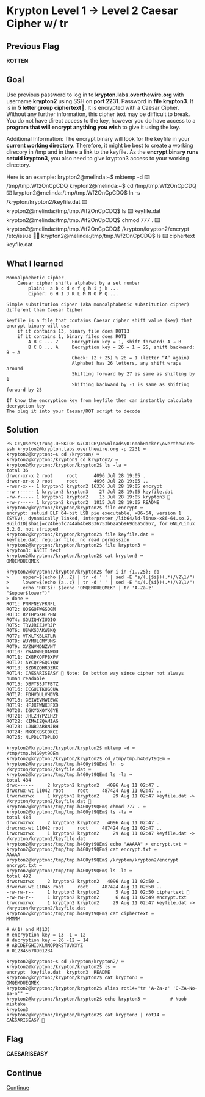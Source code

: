 # Krypton Level 1 → Level 2 Caesar Cipher w/ tr

## Previous Flag
<b>ROTTEN</b>

## Goal
Use previous password to log in to <b>krypton.labs.overthewire.org</b> with username <b>krypton2</b> using SSH on <b>port 2231</b>. Password in <b>file krypton3</b>. It is in <b>5 letter group ciphertext</b>👀. It is encrypted with a Caesar Cipher. Without any further information, this cipher text may be difficult to break. You do not have direct access to the key, however you do have access to a <b>program that will encrypt anything you wish</b> to give it using the key.

Additional Information:
The encrypt binary will look for the keyfile in your <b>current working directory</b>. Therefore, it might be best to create a working direcory in /tmp and in there a link to the keyfile. As the <b>encrypt binary runs setuid krypton3</b>, you also need to give krypton3 access to your working directory.

Here is an example:
krypton2@melinda:~$ mktemp -d ⌨️
/tmp/tmp.Wf2OnCpCDQ
krypton2@melinda:~$ cd /tmp/tmp.Wf2OnCpCDQ ⌨️
krypton2@melinda:/tmp/tmp.Wf2OnCpCDQ$ ln -s /krypton/krypton2/keyfile.dat ⌨️
krypton2@melinda:/tmp/tmp.Wf2OnCpCDQ$ ls ⌨️
keyfile.dat
krypton2@melinda:/tmp/tmp.Wf2OnCpCDQ$ chmod 777 . ⌨️
krypton2@melinda:/tmp/tmp.Wf2OnCpCDQ$ /krypton/krypton2/encrypt /etc/issue 🐱‍💻
krypton2@melinda:/tmp/tmp.Wf2OnCpCDQ$ ls ⌨️
ciphertext  keyfile.dat

## What I learned
```
Monoalphebetic Cipher
    Caesar cipher shifts alphabet by a set number
        plain:  a b c d e f g h i j k ...
        cipher: G H I J K L M N O P Q ...

Simple substitution cipher (aka monoalphabetic substitution cipher) different than Caesar Cipher

keyfile is a file that contains Caesar cipher shift value (key) that encrypt binary will use
    if it contains 13, binary file does ROT13
    if it contains 1, binary files does ROT1
        A B C ... Z     Encryption key = 1, shift forward: A → B
        B C D ... A     Decryption key = 26 − 1 = 25, shift backward: B → A 
                        Check: (2 + 25) % 26 = 1 (letter “A” again)
                        Alphabet has 26 letters, any shift wraps around
                        Shifting forward by 27 is same as shifting by 1
                        Shifting backward by -1 is same as shifting forward by 25

If know the encryption key from keyfile then can instantly calculate decryption key
The plug it into your Caesar/ROT script to decode
```

## Solution
```
PS C:\Users\trung.DESKTOP-G7C81CH\Downloads\01noobHacker\overthewire> ssh krypton2@krypton.labs.overthewire.org -p 2231 ⌨️
krypton2@krypton:~$ cd /krypton/ ⌨️
krypton2@krypton:/krypton$ cd krypton2/ ⌨️
krypton2@krypton:/krypton/krypton2$ ls -la ⌨️
total 36
drwxr-xr-x 2 root     root      4096 Jul 28 19:05 .
drwxr-xr-x 9 root     root      4096 Jul 28 19:05 ..
-rwsr-x--- 1 krypton3 krypton2 16336 Jul 28 19:05 encrypt    
-rw-r----- 1 krypton3 krypton3    27 Jul 28 19:05 keyfile.dat
-rw-r----- 1 krypton2 krypton2    13 Jul 28 19:05 krypton3 👀   
-rw-r----- 1 krypton2 krypton2  1815 Jul 28 19:05 README
krypton2@krypton:/krypton/krypton2$ file encrypt ⌨️
encrypt: setuid ELF 64-bit LSB pie executable, x86-64, version 1 (SYSV), dynamically linked, interpreter /lib64/ld-linux-x86-64.so.2, BuildID[sha1]=c24be5fc744ab4be8336753b62a5b969d6a5da67, for GNU/Linux 3.2.0, not stripped
krypton2@krypton:/krypton/krypton2$ file keyfile.dat ⌨️
keyfile.dat: regular file, no read permission
krypton2@krypton:/krypton/krypton2$ file krypton3 ⌨️
krypton3: ASCII text
krypton2@krypton:/krypton/krypton2$ cat krypton3 ⌨️
OMQEMDUEQMEK

krypton2@krypton:/krypton/krypton2$ for i in {1..25}; do
>     upper=$(echo {A..Z} | tr -d ' ' | sed -E "s/(.{$i})(.*)/\2\1/")
>     lower=$(echo {a..z} | tr -d ' ' | sed -E "s/(.{$i})(.*)/\2\1/")
>     echo "ROT$i: $(echo 'OMQEMDUEQMEK' | tr 'A-Za-z' "$upper$lower")"
> done ⌨️
ROT1: PNRFNEVFRNFL
ROT2: QOSGOFWGSOGM
ROT3: RPTHPGXHTPHN
ROT4: SQUIQHYIUQIO
ROT5: TRVJRIZJVRJP
ROT6: USWKSJAKWSKQ
ROT7: VTXLTKBLXTLR
ROT8: WUYMULCMYUMS
ROT9: XVZNVMDNZVNT
ROT10: YWAOWNEOAWOU
ROT11: ZXBPXOFPBXPV
ROT12: AYCQYPGQCYQW
ROT13: BZDRZQHRDZRX
ROT14: CAESARISEASY 🔐 Note: Do bottom way since cipher not always human readable
ROT15: DBFTBSJTFBTZ
ROT16: ECGUCTKUGCUA
ROT17: FDHVDULVHDVB
ROT18: GEIWEVMWIEWC
ROT19: HFJXFWNXJFXD
ROT20: IGKYGXOYKGYE
ROT21: JHLZHYPZLHZF
ROT22: KIMAIZQAMIAG
ROT23: LJNBJARBNJBH
ROT24: MKOCKBSCOKCI
ROT25: NLPDLCTDPLDJ

krypton2@krypton:/krypton/krypton2$ mktemp -d ⌨️
/tmp/tmp.h4G0yt9QEm
krypton2@krypton:/krypton/krypton2$ cd /tmp/tmp.h4G0yt9QEm ⌨️
krypton2@krypton:/tmp/tmp.h4G0yt9QEm$ ln -s /krypton/krypton2/keyfile.dat ⌨️
krypton2@krypton:/tmp/tmp.h4G0yt9QEm$ ls -la ⌨️
total 484
drwx------     2 krypton2 krypton2   4096 Aug 11 02:47 .
drwxrwx-wt 11042 root     root     487424 Aug 11 02:47 ..
lrwxrwxrwx     1 krypton2 krypton2     29 Aug 11 02:47 keyfile.dat -> /krypton/krypton2/keyfile.dat 👀
krypton2@krypton:/tmp/tmp.h4G0yt9QEm$ chmod 777 . ⌨️
krypton2@krypton:/tmp/tmp.h4G0yt9QEm$ ls -la ⌨️
total 484
drwxrwxrwx     2 krypton2 krypton2   4096 Aug 11 02:47 .
drwxrwx-wt 11042 root     root     487424 Aug 11 02:47 ..
lrwxrwxrwx     1 krypton2 krypton2     29 Aug 11 02:47 keyfile.dat -> /krypton/krypton2/keyfile.dat
krypton2@krypton:/tmp/tmp.h4G0yt9QEm$ echo "AAAAA" > encrypt.txt ⌨️
krypton2@krypton:/tmp/tmp.h4G0yt9QEm$ cat encrypt.txt ⌨️
AAAAA
krypton2@krypton:/tmp/tmp.h4G0yt9QEm$ /krypton/krypton2/encrypt encrypt.txt ⌨️
krypton2@krypton:/tmp/tmp.h4G0yt9QEm$ ls -la ⌨️
total 492
drwxrwxrwx     2 krypton2 krypton2   4096 Aug 11 02:50 .
drwxrwx-wt 11045 root     root     487424 Aug 11 02:50 ..
-rw-rw-r--     1 krypton3 krypton2      5 Aug 11 02:50 ciphertext 👀
-rw-rw-r--     1 krypton2 krypton2      6 Aug 11 02:49 encrypt.txt
lrwxrwxrwx     1 krypton2 krypton2     29 Aug 11 02:47 keyfile.dat -> /krypton/krypton2/keyfile.dat
krypton2@krypton:/tmp/tmp.h4G0yt9QEm$ cat ciphertext ⌨️
MMMMM

# A(1) and M(13)
# encryption key = 13 -1 = 12
# decryption key = 26 -12 = 14
# ABCDEFGHIJKLMNOPQRSTUVWXYZ
# 012345678901234

krypton2@krypton:~$ cd /krypton/krypton2/ ⌨️
krypton2@krypton:/krypton/krypton2$ ls ⌨️
encrypt  keyfile.dat  krypton3  README
krypton2@krypton:/krypton/krypton2$ cat krypton3 ⌨️ 
OMQEMDUEQMEK
krypton2@krypton:/krypton/krypton2$ alias rot14="tr 'A-Za-z' 'O-ZA-No-za-n'" ⌨️
krypton2@krypton:/krypton/krypton2$ echo krypton3 ⌨️         # Noob mistake
krypton3
krypton2@krypton:/krypton/krypton2$ cat krypton3 | rot14 ⌨️
CAESARISEASY 🔐
```

## Flag
<b>CAESARISEASY</b>

## Continue
[Continue](./Krypton0203.md)
